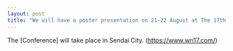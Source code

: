 ```yaml
---
layout: post
title: "We will have a poster presentation on 21-22 August at The 17th Congress of Water-Rock Interaction (WRI17)"
---
```


The [Conference] will take place in Sendai City. (https://www.wri17.com/)
